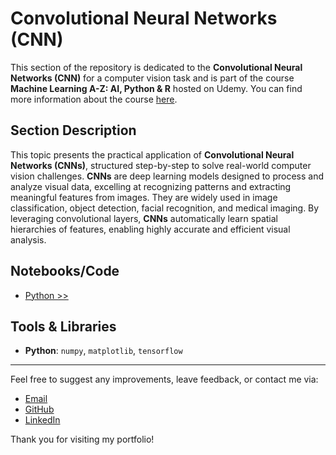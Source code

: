 # Convolutional Neural Networks (CNN)

This section of the repository is dedicated to the **Convolutional Neural Networks (CNN)** for a computer vision task and is part of the course **Machine Learning A-Z: AI, Python & R** hosted on Udemy. You can find more information about the course [here](https://www.udemy.com/course/machinelearning/).  

## **Section Description**  

This topic presents the practical application of **Convolutional Neural Networks (CNNs)**, structured step-by-step to solve real-world computer vision challenges. **CNNs** are deep learning models designed to process and analyze visual data, excelling at recognizing patterns and extracting meaningful features from images. They are widely used in image classification, object detection, facial recognition, and medical imaging. By leveraging convolutional layers, **CNNs** automatically learn spatial hierarchies of features, enabling highly accurate and efficient visual analysis.

## **Notebooks/Code**  

+ [Python >>](./01_Python/CNN_py.ipynb)  

## **Tools & Libraries**  

+ **Python**: `numpy`, `matplotlib`, `tensorflow`

---

Feel free to suggest any improvements, leave feedback, or contact me via:
- [Email](mailto:daluchki@gmail.com)
- [GitHub](https://github.com/daluchkin)
- [LinkedIn](https://www.linkedin.com/in/dmitry-luchkin/)

Thank you for visiting my portfolio!

